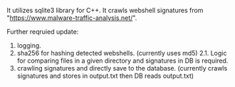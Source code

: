 It utilizes sqlite3 library for C++.
It crawls webshell signatures from "https://www.malware-traffic-analysis.net/".

Further reqruied update:
  1. logging.
  2. sha256 for hashing detected webshells. (currently uses md5)
     2.1. Logic for comparing files in a given directory and signatures in DB is required.
  4. crawling signatures and directly save to the database. (currently crawls signatures and stores in output.txt then DB reads output.txt)
